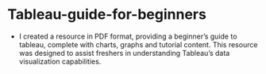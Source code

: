 # Tableau-guide-for-beginners
- I created a resource in PDF format, providing a beginner’s guide to tableau, complete with charts, graphs and tutorial content. This resource was designed to assist freshers in understanding Tableau’s data visualization capabilities. 
